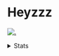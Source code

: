 # Heyzzz  

[![.](https://skillicons.dev/icons?i=js,java)](https://skillicons.dev)  

<details>
<summary>Stats</summary
<!--START_SECTION:waka-->

```txt
TypeScript   47 mins         █████████████▒░░░░░░░░░░░   53.60 %
CSS          22 mins         ██████▒░░░░░░░░░░░░░░░░░░   25.76 %
Markdown     13 mins         ████░░░░░░░░░░░░░░░░░░░░░   15.34 %
INI          3 mins          █░░░░░░░░░░░░░░░░░░░░░░░░   03.87 %
JSON         1 min           ▒░░░░░░░░░░░░░░░░░░░░░░░░   01.42 %
```

<!--END_SECTION:waka-->
</details>
